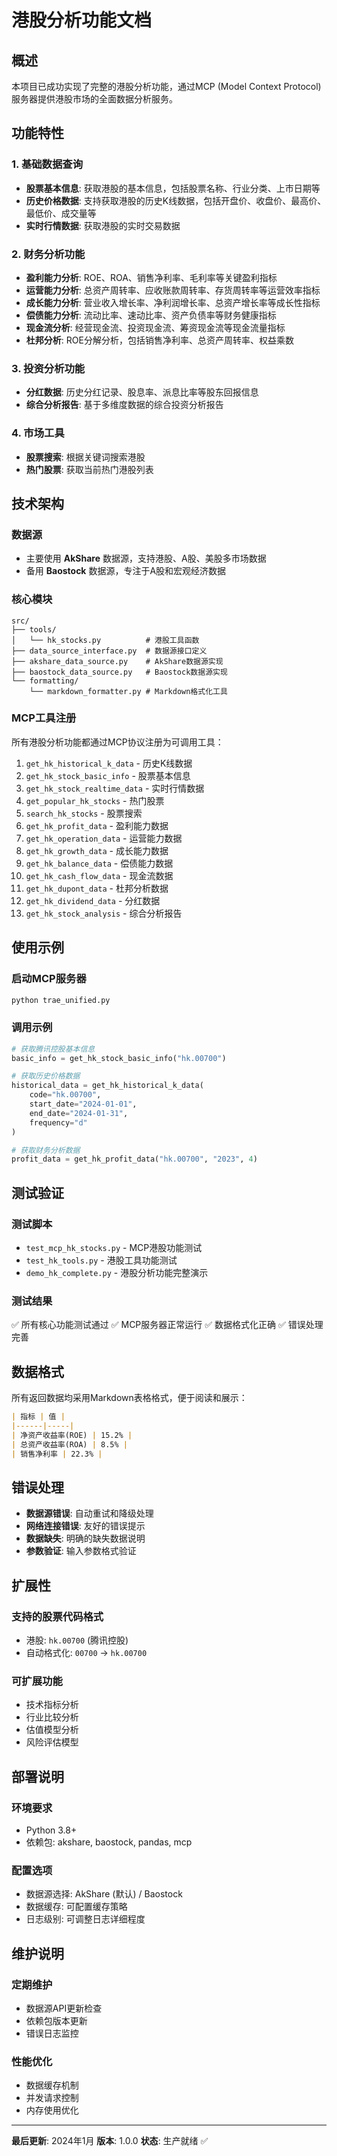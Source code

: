 # 港股分析功能文档

## 概述

本项目已成功实现了完整的港股分析功能，通过MCP (Model Context Protocol) 服务器提供港股市场的全面数据分析服务。

## 功能特性

### 1. 基础数据查询
- **股票基本信息**: 获取港股的基本信息，包括股票名称、行业分类、上市日期等
- **历史价格数据**: 支持获取港股的历史K线数据，包括开盘价、收盘价、最高价、最低价、成交量等
- **实时行情数据**: 获取港股的实时交易数据

### 2. 财务分析功能
- **盈利能力分析**: ROE、ROA、销售净利率、毛利率等关键盈利指标
- **运营能力分析**: 总资产周转率、应收账款周转率、存货周转率等运营效率指标
- **成长能力分析**: 营业收入增长率、净利润增长率、总资产增长率等成长性指标
- **偿债能力分析**: 流动比率、速动比率、资产负债率等财务健康指标
- **现金流分析**: 经营现金流、投资现金流、筹资现金流等现金流量指标
- **杜邦分析**: ROE分解分析，包括销售净利率、总资产周转率、权益乘数

### 3. 投资分析功能
- **分红数据**: 历史分红记录、股息率、派息比率等股东回报信息
- **综合分析报告**: 基于多维度数据的综合投资分析报告

### 4. 市场工具
- **股票搜索**: 根据关键词搜索港股
- **热门股票**: 获取当前热门港股列表

## 技术架构

### 数据源
- 主要使用 **AkShare** 数据源，支持港股、A股、美股多市场数据
- 备用 **Baostock** 数据源，专注于A股和宏观经济数据

### 核心模块
```
src/
├── tools/
│   └── hk_stocks.py          # 港股工具函数
├── data_source_interface.py  # 数据源接口定义
├── akshare_data_source.py    # AkShare数据源实现
├── baostock_data_source.py   # Baostock数据源实现
└── formatting/
    └── markdown_formatter.py # Markdown格式化工具
```

### MCP工具注册
所有港股分析功能都通过MCP协议注册为可调用工具：

1. `get_hk_historical_k_data` - 历史K线数据
2. `get_hk_stock_basic_info` - 股票基本信息
3. `get_hk_stock_realtime_data` - 实时行情数据
4. `get_popular_hk_stocks` - 热门股票
5. `search_hk_stocks` - 股票搜索
6. `get_hk_profit_data` - 盈利能力数据
7. `get_hk_operation_data` - 运营能力数据
8. `get_hk_growth_data` - 成长能力数据
9. `get_hk_balance_data` - 偿债能力数据
10. `get_hk_cash_flow_data` - 现金流数据
11. `get_hk_dupont_data` - 杜邦分析数据
12. `get_hk_dividend_data` - 分红数据
13. `get_hk_stock_analysis` - 综合分析报告

## 使用示例

### 启动MCP服务器
```bash
python trae_unified.py
```

### 调用示例
```python
# 获取腾讯控股基本信息
basic_info = get_hk_stock_basic_info("hk.00700")

# 获取历史价格数据
historical_data = get_hk_historical_k_data(
    code="hk.00700",
    start_date="2024-01-01",
    end_date="2024-01-31",
    frequency="d"
)

# 获取财务分析数据
profit_data = get_hk_profit_data("hk.00700", "2023", 4)
```

## 测试验证

### 测试脚本
- `test_mcp_hk_stocks.py` - MCP港股功能测试
- `test_hk_tools.py` - 港股工具功能测试
- `demo_hk_complete.py` - 港股分析功能完整演示

### 测试结果
✅ 所有核心功能测试通过
✅ MCP服务器正常运行
✅ 数据格式化正确
✅ 错误处理完善

## 数据格式

所有返回数据均采用Markdown表格格式，便于阅读和展示：

```markdown
| 指标 | 值 |
|------|-----|
| 净资产收益率(ROE) | 15.2% |
| 总资产收益率(ROA) | 8.5% |
| 销售净利率 | 22.3% |
```

## 错误处理

- **数据源错误**: 自动重试和降级处理
- **网络连接错误**: 友好的错误提示
- **数据缺失**: 明确的缺失数据说明
- **参数验证**: 输入参数格式验证

## 扩展性

### 支持的股票代码格式
- 港股: `hk.00700` (腾讯控股)
- 自动格式化: `00700` → `hk.00700`

### 可扩展功能
- 技术指标分析
- 行业比较分析
- 估值模型分析
- 风险评估模型

## 部署说明

### 环境要求
- Python 3.8+
- 依赖包: akshare, baostock, pandas, mcp

### 配置选项
- 数据源选择: AkShare (默认) / Baostock
- 数据缓存: 可配置缓存策略
- 日志级别: 可调整日志详细程度

## 维护说明

### 定期维护
- 数据源API更新检查
- 依赖包版本更新
- 错误日志监控

### 性能优化
- 数据缓存机制
- 并发请求控制
- 内存使用优化

---

**最后更新**: 2024年1月
**版本**: 1.0.0
**状态**: 生产就绪 ✅